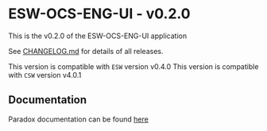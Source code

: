 # ESW-OCS-ENG-UI - v0.2.0

This is the v0.2.0 of the ESW-OCS-ENG-UI application

See [CHANGELOG.md](CHANGELOG.md) for details of all releases.

This version is compatible with `ESW` version v0.4.0
This version is compatible with `CSW` version v4.0.1

## Documentation

Paradox documentation can be found [here](https://tmtsoftware.github.io/esw-ocs-eng-ui/0.2.0/)
